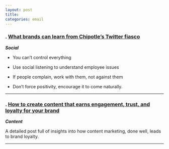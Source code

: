 ```yaml
---
layout: post
title:
categories: email
---
```


### . [What brands can learn from Chipotle’s Twitter fiasco][chipotle]
_<strong>Social</strong>_

* You can’t control everything

* Use social listening to understand employee issues

* If people complain, work with them, not against them

* Don’t force positivity, encourage it to come naturally.

[chipotle]:https://www.econsultancy.com/blog/67669-what-brands-can-learn-from-chipotle-s-twitter-fiasco

***

### . [How to create content that earns engagement, trust, and loyalty for your brand][contentloyalty]
_<strong>Content</strong>_

A detailed post full of insights into how content marketing, done well, leads to brand loyalty.

[contentloyalty]:https://moz.com/blog/how-to-create-content-that-earns-engagement-trust-loyalty

***
